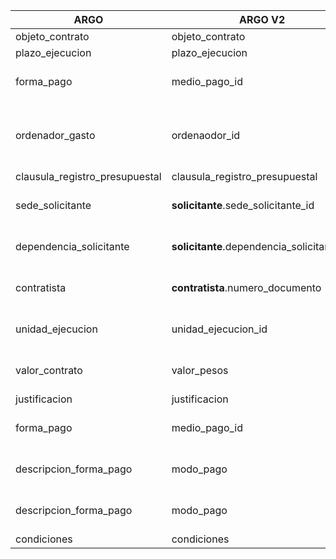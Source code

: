 | **ARGO**        | **ARGO V2**     | **NOTAS**            |
|-----------------|-----------------|----------------------|
| objeto_contrato | objeto_contrato |                      |
| plazo_ejecucion | plazo_ejecucion |                      |
| forma_pago      | medio_pago_id   | Igual, mismos datos. |
| ordenador_gasto | ordenaodor_id   | No parecen ser los datos de ID, revisar DB actual. |
| clausula_registro_presupuestal | clausula_registro_presupuestal | |
| sede_solicitante | **solicitante**.sede_solicitante_id |Se extrae a tabla solicitante.|
| dependencia_solicitante | **solicitante**.dependencia_solicitante_id |Se extrae a tabla solicitante.|
| contratista      | **contratista**.numero_documento   | Cambio de numeric(16) a varchar |
| unidad_ejecucion      | unidad_ejecucion_id   | Igual, mismos datos. |
| valor_contrato      | valor_pesos   | Igual, mismos datos.|
| justificacion      | justificacion   | |
| forma_pago      | medio_pago_id   | Igual, mismos datos. |
| descripcion_forma_pago      | modo_pago   | Igual, mismos datos. |
| descripcion_forma_pago      | modo_pago   | Igual, mismos datos. |
| condiciones      | condiciones   | |
